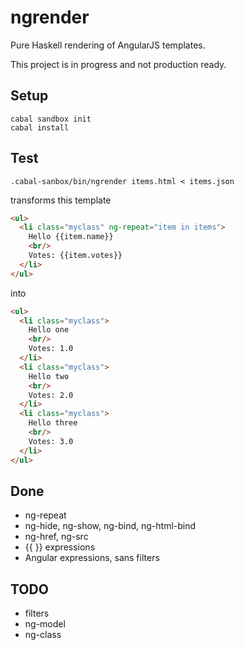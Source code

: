# ngrender

Pure Haskell rendering of AngularJS templates.

This project is in progress and not production ready.

## Setup

```
cabal sandbox init
cabal install
```

## Test

```
.cabal-sanbox/bin/ngrender items.html < items.json
```

transforms this template

```html
<ul>
  <li class="myclass" ng-repeat="item in items">
    Hello {{item.name}}
    <br/> 
    Votes: {{item.votes}}
  </li>
</ul>
```

into 

```html
<ul>
  <li class="myclass">
    Hello one
    <br/> 
    Votes: 1.0
  </li>
  <li class="myclass">
    Hello two
    <br/> 
    Votes: 2.0
  </li>
  <li class="myclass">
    Hello three
    <br/> 
    Votes: 3.0
  </li>
</ul>

```



## Done

* ng-repeat
* ng-hide, ng-show, ng-bind, ng-html-bind
* ng-href, ng-src
* {{ }} expressions
* Angular expressions, sans filters

## TODO

* filters
* ng-model
* ng-class

